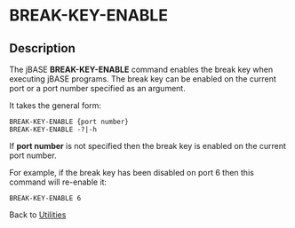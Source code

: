 # BREAK-KEY-ENABLE

<PageHeader />

## Description

The jBASE **BREAK-KEY-ENABLE** command enables the break key when executing jBASE programs. The break key can be enabled on the current port or a port number specified as an argument.

It takes the general form:

```
BREAK-KEY-ENABLE {port number}
BREAK-KEY-ENABLE -?|-h
```

If **port number** is not specified then the break key is enabled on the current port number.

For example, if the break key has been disabled on port 6 then this command will re-enable it:

```
BREAK-KEY-ENABLE 6
```

Back to [Utilities](./../utilities)